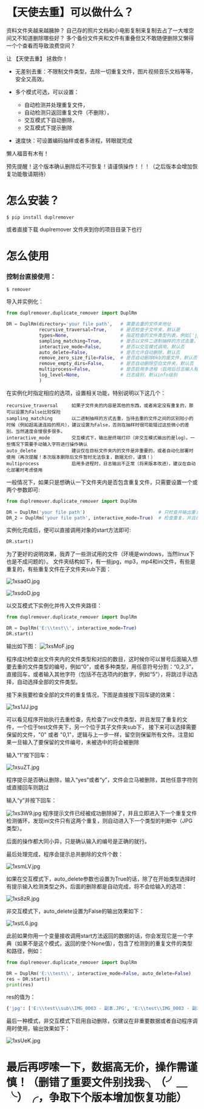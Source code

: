 【天使去重】可以做什么？
=======================
资料文件夹越来越臃肿？
自己存的照片文档和小电影复制来复制去占了一大堆空间又不知道删除哪些好？
多个备份文件夹和文件有重叠但又不敢随便删除又懒得一个个查看而导致浪费空间？

让 【天使去重】 拯救你！

 - 无差别去重：不限制文件类型，去除一切重复文件，图片视频音乐文档等等，安全又高效。

 - 多个模式可选，可以设置：
   - 自动检测并处理重复文件，
   - 自动检测只返回重复文件（不删除），
   - 交互模式下自动删除，
   - 交互模式下提示删除
   
 - 速度快：可设置编码抽样或者多进程，转眼就完成

懒人福音有木有！

预先提醒！这个版本确认删除后不可恢复！请谨慎操作！！！（之后版本会增加恢复功能敬请期待）

怎么安装？
=========
```linux shell
$ pip install duplremover
```
或者直接下载 duplremover 文件夹到你的项目目录下也行

怎么使用
=========

### 控制台直接使用：
```shell script
$ remover
```

导入并实例化：
```python
from duplremover.duplicate_remover import DuplRm

DR = DuplRm(directory='your file path',   # 需要去重的文件夹地址
            recursive_traversal=True,     # 是否检查子文件夹，默认是
            types=None,                   # 指定检查的文件类型列表，例如['jpg', 'png']，默认为None，即检查所有类型
            sampling_matching=True,       # 是否以文件二进制抽样的方式去重，默认是
            interactive_mode=False,       # 是否以交互模式调用，默认否
            auto_delete=False,            # 是否允许自动删除，默认否
            remove_zero_size_file=False,  # 是否自动删除0kb的废文件，默认否
            remove_empty_dirs=False,      # 是否自动删除空白文件夹，默认否
            multiprocess=False,           # 是否启用多进程（启用后日志输入有影响），默认否
            log_level=None,               # 日志级别，默认info级别
            )
```
在实例化时指定相应的选项，设置相关功能，特别说明以下这几个：

    recursive_traversal     如果子文件夹的内容是其他的东西，或者肯定没有重复的，那可以设置为False比较保险
    sampling_matching       以二进制抽样的方式去重，当待去重的文件之间的区别较小的时候（例如超高速连拍的照片），建议设置为False，否则在抽样时很可能错过这些微小的差别，当然速度会慢很多很多。
    interactive_mode        交互模式下，输出是终端打印（非交互模式输出的是log）。一些情况下需要手动输入字符进行操作确认
    auto_delete             建议仅在目标文件夹内的文件是非重要的，或者自动化部署时使用（再次提醒！本次版本删除后文件暂时无法恢复，数据无价，谨慎！）
    multiprocess            启用多进程时，日志输出不正常（将来版本改进），建议在自动化部署时考虑使用

一般情况下，如果只是想确认一下文件夹内是否包含重复文件，只需要设置一个或两个参数即可:
```python
from duplremover.duplicate_remover import DuplRm

DR = DuplRm('your file path')                           # 只检查并输出重复文件，不进行任何操作
DR_2 = DuplRm('your file path', interactive_mode=True)  # 检查重复，并且在提示下输入操作字符完成操作
```
实例化完成后，便可以直接调用对象的start方法即可:
```python
DR.start()
```
为了更好的说明效果，我弄了一些测试用的文件（环境是windows，当然linux下也是不成问题的）。
文件夹结构如下，有一些jpg，mp3，mp4和ini文件，有些是重复的，有些重复文件在子文件夹sub下面：

![1xsadO.jpg](https://s2.ax1x.com/2020/02/15/1xsadO.jpg)

![1xsdoD.jpg](https://s2.ax1x.com/2020/02/15/1xsdoD.jpg)


以交互模式下实例化并传入文件夹路径：
```python
from duplremover.duplicate_remover import DuplRm

DR = DuplRm('E:\\test\\', interactive_mode=True)
DR.start()
```

输出如下图：
![1xsMoF.jpg](https://s2.ax1x.com/2020/02/15/1xsMoF.jpg)

程序成功检查出文件夹内的文件类型和对应的数目，这时候你可以冒号后面输入想要去重的文件类型的编号，例如“0”，或者多种类型，用任意符号分割：“0,2,3”，
直接回车，或者输入其他字符（包括不在选项内的数字，例如“5”），将跳过手动选择，自动选择全部的文件类型。

接下来我要检查全部的文件的重复情况，下图是直接按下回车键的效果：

![1xs1JJ.jpg](https://s2.ax1x.com/2020/02/15/1xs1JJ.jpg)

可以看见程序开始执行去重检查，先检查了ini文件类型，并且发现了重复的文件，一个位于test文件夹下，另一个位于其子文件夹sub下，
接下来可以选择需要保留的文件，"0" 或者 "0,1"，逻辑与上一步一样，留空则保留所有文件。注意如果一旦输入了要保留的文件编号，未被选中的将会被删除

输入“1”按下回车：

![1xsuZT.jpg](https://s2.ax1x.com/2020/02/15/1xsuZT.jpg)

程序提示是否确认删除，输入“yes”或者“y”，文件会立马被删除，其他任意字符则或直接回车则跳过

输入“y”并按下回车：

![1xs3W9.jpg](https://s2.ax1x.com/2020/02/15/1xs3W9.jpg)
程序提示文件已经被成功删除掉了，并且立即进入下一个重复文件检测循环，发现ini文件只有这两个重复，则自动进入下一个类型的判断中（JPG类型）。

后面的操作都大同小异，只是确认输入的编号是正确的就行。

最后处理完成，程序会提示总共删除的文件个数：

![1xsmLV.jpg](https://s2.ax1x.com/2020/02/15/1xsmLV.jpg)


如果在交互模式下，auto_delete参数也设置为True的话，除了在开始类型选择时有提示输入检测类型之外，后面的删除都是自动完成，将不会给输入的选项：

![1xs8zR.jpg](https://s2.ax1x.com/2020/02/15/1xs8zR.jpg)

非交互模式下，auto_delete设置为False的输出效果如下：

![1xstL6.jpg](https://s2.ax1x.com/2020/02/15/1xstL6.jpg)

此前如果你用一个变量接收调用start方法返回的数据的话，你会发现它是一个字典（如果不是这个模式，返回的使个None值），包含了检测到的重复文件的类型和路径，例如：
```python
from duplremover.duplicate_remover import DuplRm

DR = DuplRm('E:\\test\\', interactive_mode=False, auto_delete=False)
res = DR.start()
print(res)
```

res的值为：
```python
{'jpg': ['E:\\test\\sub\\IMG_0003 - 副本.JPG', 'E:\\test\\IMG_0003 - 副本.JPG', 'E:\\test\\sub\\IMG_0003.JPG', 'E:\\test\\IMG_0003.JPG'], 'mp3': ['E:\\test\\test_mp3_file_4.8Mb - 副本.mp3', 'E:\\test\\test_mp3_file_4.8Mb.mp3'], 'mp4': ['E:\\test\\test_mp4_file_20Mb - 副本.mp4', 'E:\\test\\test_mp4_file_20Mb.mp4']}
```

最后一种模式，非交互模式下启用自动删除，仅建议在非重要数据或者自动程序调用时使用，输出效果如下：

![1xsUeK.jpg](https://s2.ax1x.com/2020/02/15/1xsUeK.jpg)

最后再啰嗦一下，数据高无价，操作需谨慎！（删错了重要文件别找我╮（╯＿╰）╭，争取下个版本增加恢复功能）
====

